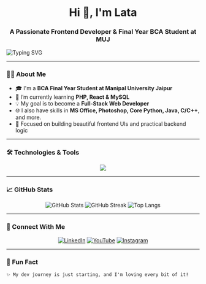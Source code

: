  <h1 align="center">Hi 👋, I'm Lata</h1>
<h3 align="center">A Passionate Frontend Developer & Final Year BCA Student at MUJ</h3>

![Typing SVG](https://readme-typing-svg.herokuapp.com?font=Fira+Code&size=22&pause=1000&color=F7006D&center=true&vCenter=true&width=435&lines=Learning+Full+Stack+Web+Development;Love+to+Design+%26+Build+Websites;Dreaming+to+be+a+Pro+Dev!+💻)

---

### 👩‍💻 About Me

- 🎓 I'm a **BCA Final Year Student at Manipal University Jaipur**
- 🌱 I’m currently learning **PHP, React & MySQL**
- 💡 My goal is to become a **Full-Stack Web Developer**
- 🌐 I also have skills in **MS Office, Photoshop, Core Python, Java, C/C++**, and more.
- 🎯 Focused on building beautiful frontend UIs and practical backend logic

---

### 🛠️ Technologies & Tools

<p align="center">
  <img src="https://skillicons.dev/icons?i=html,css,tailwind,js,php,react,mysql,python,java,cpp,c,vscode,github,git,photoshop" />
</p>

---

### 📈 GitHub Stats

<p align="center">
  <img src="https://github-readme-stats.vercel.app/api?username=lata-webdev&show_icons=true&theme=radical" alt="GitHub Stats" />
  <img src="https://github-readme-streak-stats.herokuapp.com/?user=lata-webdev&theme=radical" alt="GitHub Streak" />
  <img src="https://github-readme-stats.vercel.app/api/top-langs/?username=lata-webdev&layout=compact&theme=radical" alt="Top Langs" />
</p>

---

### 🔗 Connect With Me

<p align="center">
  <a href="https://www.linkedin.com/in/lata-kumari-72b08b27b/" target="_blank"><img alt="LinkedIn" src="https://img.shields.io/badge/LinkedIn-%230077B5.svg?style=for-the-badge&logo=linkedin&logoColor=white" /></a>
  <a href="https://youtube.com/channel/UCIEudkelLmu-rta68yfjf5Q" target="_blank"><img alt="YouTube" src="https://img.shields.io/badge/YouTube-%23FF0000.svg?style=for-the-badge&logo=youtube&logoColor=white" /></a>
  <a href="https://www.instagram.com/somethingnew7153?utm_source=ig_web_button_share_sheet&igsh=ZDNlZDc0MzIxNw==" target="_blank"><img alt="Instagram" src="https://img.shields.io/badge/Instagram-%23E4405F.svg?style=for-the-badge&logo=instagram&logoColor=white" /></a>
</p>

---

### 💖 Fun Fact

```txt
✨ My dev journey is just starting, and I'm loving every bit of it!

